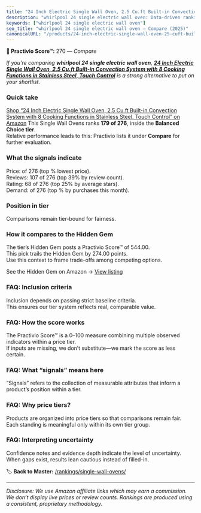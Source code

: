 ```yaml
---
title: "24 Inch Electric Single Wall Oven, 2.5 Cu.ft Built-in Convection System with 8 Cooking Functions in Stainless Steel, Touch Control"
description: "whirlpool 24 single electric wall oven: Data-driven ranking using the Practivio Score™. Positioned by quality, value, demand, findability, momentum."
keywords: ["whirlpool 24 single electric wall oven"]
seo_title: "whirlpool 24 single electric wall oven — Compare (2025)"
canonicalURL: "/products/24-inch-electric-single-wall-oven-25-cuft-built-in-convection-system-with-8-cooking-functions-in-stainless-steel-touch-control-B0F83TSLCS/"
---
```


**🛒 Practivio Score™:** 270 — _Compare_


*If you're comparing **whirlpool 24 single electric wall oven**, **[24 Inch Electric Single Wall Oven, 2.5 Cu.ft Built-in Convection System with 8 Cooking Functions in Stainless Steel, Touch Control](https://www.amazon.com/dp/B0F83TSLCS?tag=practivio-20)** is a strong alternative to put on your shortlist.*
### Quick take
[Shop “24 Inch Electric Single Wall Oven, 2.5 Cu.ft Built-in Convection System with 8 Cooking Functions in Stainless Steel, Touch Control” on Amazon](https://www.amazon.com/dp/B0F83TSLCS?tag=practivio-20)
This Single Wall Ovens ranks **179 of 276**, inside the **Balanced Choice tier**.  
Relative performance leads to this: Practivio lists it under **Compare** for further evaluation.

### What the signals indicate
Price:  of 276 (top % lowest price).  
Reviews: 107 of 276 (top 39% by review count).  
Rating: 68 of 276 (top 25% by average stars).  
Demand:  of 276 (top % by purchases this month).

### Position in tier
Comparisons remain tier-bound for fairness.

### How it compares to the Hidden Gem
The tier’s Hidden Gem posts a Practivio Score™ of 544.00.  
This pick trails the Hidden Gem by 274.00 points.  
Use this context to frame trade-offs among competing options.  

See the Hidden Gem on Amazon → [View listing](https://www.amazon.com/dp/B0F7RK331N?tag=practivio-20)

### FAQ: Inclusion criteria
Inclusion depends on passing strict baseline criteria.  
This ensures our tier system reflects real, comparable value.

### FAQ: How the score works
The Practivio Score™ is a 0–100 measure combining multiple observed indicators within a price tier.  
If inputs are missing, we don’t substitute—we mark the score as less certain.

### FAQ: What “signals” means here
“Signals” refers to the collection of measurable attributes that inform a product’s position within a tier.

### FAQ: Why price tiers?
Products are organized into price tiers so that comparisons remain fair.  
Each standing is meaningful only within its own tier group.

### FAQ: Interpreting uncertainty
Confidence notes and evidence depth indicate the level of uncertainty.  
When gaps exist, results lean cautious instead of filled-in.

<!-- Missing template for Compare/CompareWithinPriceClass -->


🏷️ **Back to Master:** [/rankings/single-wall-ovens/](/rankings/single-wall-ovens/)

---
_Disclosure: We use Amazon affiliate links which may earn a commission. We don’t display live prices or review counts. Rankings are produced using a consistent, proprietary methodology._
